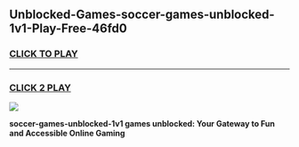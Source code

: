 
## Unblocked-Games-soccer-games-unblocked-1v1-Play-Free-46fd0
<h3>
<a href="https://premium76.site?title=soccer-games-unblocked-1v1&ref=23A">CLICK TO PLAY</a></h3>
<hr>

<h3>
<a href="https://premium76.site?title=soccer-games-unblocked-1v1&ref=23A">CLICK 2 PLAY</a>
  
</h3>

<a href="https://premium76.site?title=soccer-games-unblocked-1v1&ref=23A"><img src="https://clearcache.store/games.png"></a>


**soccer-games-unblocked-1v1 games unblocked: Your Gateway to Fun and Accessible Online Gaming**

